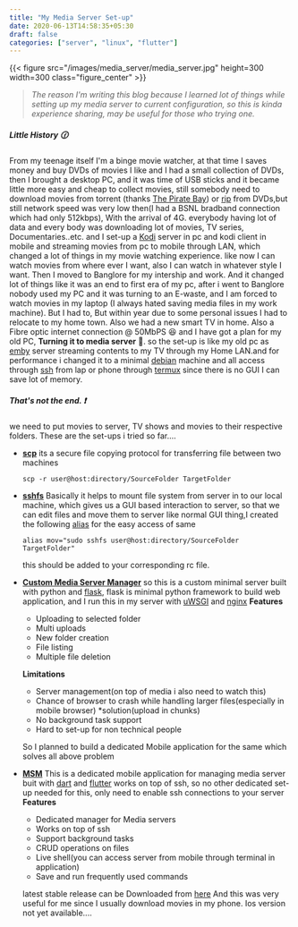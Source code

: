 ```yaml
---
title: "My Media Server Set-up"
date: 2020-06-13T14:58:35+05:30
draft: false
categories: ["server", "linux", "flutter"]
---
```


{{< figure src="/images/media_server/media_server.jpg" height=300 width=300 class="figure_center" >}}

> _The reason I'm writing this blog because I learned lot of things while setting up my media server to current configuration, so this is kinda experience sharing, may be useful for those who trying one._

##### Little History :clock130:

From my teenage itself I'm a binge movie watcher, at that time I saves money and buy DVDs of movies I like and I had a small collection of DVDs, then I brought a desktop PC, and it was time of USB sticks and it became little more easy and cheap to collect movies, still somebody need to download movies from torrent (thanks [The Pirate Bay](https://en.wikipedia.org/wiki/The_Pirate_Bay)) or [rip](https://en.wikipedia.org/wiki/Ripping) from DVDs,but still network speed was very low then(I had a BSNL bradband connection which had only 512kbps),
With the arrival of 4G. everybody having lot of data and every body was downloading lot of movies, TV series, Documentaries..etc. and I set-up a [Kodi](https://kodi.tv/) server in pc and kodi client in mobile and streaming movies from pc to mobile through LAN, which changed a lot of things in my movie watching experience. like now I can watch movies from where ever I want, also I can watch in whatever style I want. Then I moved to Banglore for my intership and work. And it changed lot of things like it was an end to first era of my pc, after i went to Banglore nobody used my PC and it was turning to an E-waste, and I am forced to watch movies in my laptop (I always hated saving media files in my work machine). But I had to, But within year due to some personal issues I had to relocate to my home town. Also we had a new smart TV in home. Also a Fibre optic internet connection @ 50MbPS :satisfied: and I have got a plan for my old PC, **Turning it to media server** :cinema:.
so the set-up is like my old pc as [emby](https://emby.media/) server streaming contents to my TV through my Home LAN.and for performance i changed it to a minimal [debian](https://www.debian.org/) machine and all access through [ssh](https://en.wikipedia.org/wiki/Secure_Shell) from lap or phone through [termux](https://termux.com/) since there is no GUI I can save lot of memory.

##### That's not the end. :exclamation:

we need to put movies to server, TV shows and movies to their respective folders.
These are the set-ups i tried so far....

- **[scp](https://en.wikipedia.org/wiki/Secure_copy)**
   its a secure file copying protocol for transferring file between two machines

  ```shell
  scp -r user@host:directory/SourceFolder TargetFolder
  ```

- **[sshfs](https://en.wikipedia.org/wiki/SSHFS)**
   Basically it helps to mount file system from server in to our local machine, which gives us a GUI based interaction to server, so that we can edit files and move them to server like normal GUI thing,I created the following [alias](<https://en.wikipedia.org/wiki/Alias_(command)>) for the easy access of same

  ```shell
  alias mov="sudo sshfs user@host:directory/SourceFolder TargetFolder"
  ```

  this should be added to your corresponding rc file.

- **[Custom Media Server Manager](https://github.com/prinzpiuz/Media-Server-Manager)**
   so this is a custom minimal server built with python and [flask](https://github.com/pallets/flask), flask is minimal python framework to build web application, and I run this in my server with [uWSGI](https://github.com/unbit/uwsgi) and [nginx](https://en.wikipedia.org/wiki/Nginx)
   **Features**

  - Uploading to selected folder
  - Multi uploads
  - New folder creation
  - File listing
  - Multiple file deletion

  **Limitations**

  - Server management(on top of media i also need to watch this)
  - Chance of browser to crash while handling larger files(especially in mobile browser)
    \*solution(upload in chunks)
  - No background task support
  - Hard to set-up for non technical people

  So I planned to build a dedicated Mobile application for the same which solves all above problem

- **[MSM](https://github.com/prinzpiuz/MSM)**
   This is a dedicated mobile application for managing media server buit with [dart](https://dart.dev/) and [flutter](https://flutter.dev/) works on top of ssh,
  so no other dedicated set-up needed for this, only need to enable ssh connections to your server
   **Features**

  - Dedicated manager for Media servers
  - Works on top of ssh
  - Support background tasks
  - CRUD operations on files
  - Live shell(you can access server from mobile through terminal in application)
  - Save and run frequently used commands

  latest stable release can be Downloaded from [here](https://github.com/prinzpiuz/MSM/releases)
  And this was very useful for me since I usually download movies in my phone.
  Ios version not yet available....
